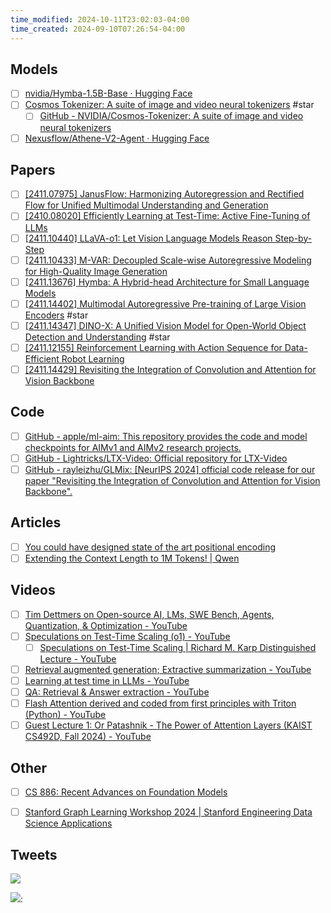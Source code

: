 ```yaml
---
time_modified: 2024-10-11T23:02:03-04:00
time_created: 2024-09-10T07:26:54-04:00
---
```


## Models
- [ ] [nvidia/Hymba-1.5B-Base · Hugging Face](https://huggingface.co/nvidia/Hymba-1.5B-Base)
- [ ] [Cosmos Tokenizer: A suite of image and video neural tokenizers](https://research.nvidia.com/labs/dir/cosmos-tokenizer/) #star
	- [ ] [GitHub - NVIDIA/Cosmos-Tokenizer: A suite of image and video neural tokenizers](https://github.com/NVIDIA/Cosmos-Tokenizer)
- [ ] [Nexusflow/Athene-V2-Agent · Hugging Face](https://huggingface.co/Nexusflow/Athene-V2-Agent)
## Papers
- [ ] [\[2411.07975\] JanusFlow: Harmonizing Autoregression and Rectified Flow for Unified Multimodal Understanding and Generation](https://arxiv.org/abs/2411.07975)
- [ ] [\[2410.08020\] Efficiently Learning at Test-Time: Active Fine-Tuning of LLMs](https://arxiv.org/abs/2410.08020)
- [ ] [\[2411.10440\] LLaVA-o1: Let Vision Language Models Reason Step-by-Step](https://arxiv.org/abs/2411.10440)
- [ ] [\[2411.10433\] M-VAR: Decoupled Scale-wise Autoregressive Modeling for High-Quality Image Generation](https://arxiv.org/abs/2411.10433)
- [ ] [\[2411.13676\] Hymba: A Hybrid-head Architecture for Small Language Models](https://arxiv.org/abs/2411.13676)
- [ ] [\[2411.14402\] Multimodal Autoregressive Pre-training of Large Vision Encoders](https://arxiv.org/abs/2411.14402) #star
- [ ] [\[2411.14347\] DINO-X: A Unified Vision Model for Open-World Object Detection and Understanding](https://arxiv.org/abs/2411.14347) #star
- [ ] [\[2411.12155\] Reinforcement Learning with Action Sequence for Data-Efficient Robot Learning](https://arxiv.org/abs/2411.12155)
- [ ] [\[2411.14429\] Revisiting the Integration of Convolution and Attention for Vision Backbone](https://arxiv.org/abs/2411.14429)

## Code
- [ ] [GitHub - apple/ml-aim: This repository provides the code and model checkpoints for AIMv1 and AIMv2 research projects.](https://github.com/apple/ml-aim)
- [ ] [GitHub - Lightricks/LTX-Video: Official repository for LTX-Video](https://github.com/Lightricks/LTX-Video)
- [ ] [GitHub - rayleizhu/GLMix: \[NeurIPS 2024\] official code release for our paper "Revisiting the Integration of Convolution and Attention for Vision Backbone".](https://github.com/rayleizhu/GLMix)

## Articles
- [ ] [You could have designed state of the art positional encoding](https://fleetwood.dev/posts/you-could-have-designed-SOTA-positional-encoding)
- [ ] [Extending the Context Length to 1M Tokens! | Qwen](https://qwenlm.github.io/blog/qwen2.5-turbo/)
## Videos
- [ ] [Tim Dettmers on Open-source AI, LMs, SWE Bench, Agents, Quantization, & Optimization - YouTube](https://youtu.be/0SVmBrbx2Rw?si=dYN7QX6LePbDrrtc)
- [ ] [Speculations on Test-Time Scaling (o1) - YouTube](https://youtu.be/6PEJ96k1kiw?si=SwGRFHON7Ic94OwF)
	- [ ] [Speculations on Test-Time Scaling | Richard M. Karp Distinguished Lecture - YouTube](https://www.youtube.com/live/6fJjojpwv1I?si=3vhIK8auuIKqiGLQ)
- [ ] [Retrieval augmented generation; Extractive summarization - YouTube](https://www.youtube.com/watch?v=Yxd-9NLifcg)
- [ ] [Learning at test time in LLMs - YouTube](https://www.youtube.com/watch?v=vei7uf9wOxI)
- [ ] [QA: Retrieval & Answer extraction - YouTube](https://www.youtube.com/watch?v=fxHDcqL0Qkg)
- [ ] [Flash Attention derived and coded from first principles with Triton (Python) - YouTube](https://www.youtube.com/watch?v=zy8ChVd_oTM&t=546s)
- [ ] [Guest Lecture 1: Or Patashnik - The Power of Attention Layers (KAIST CS492D, Fall 2024) - YouTube](https://www.youtube.com/watch?v=jkJ527y9PxI)

## Other
- [ ] [CS 886: Recent Advances on Foundation Models](https://cs.uwaterloo.ca/~wenhuche/teaching/cs886/)
- [ ] [Stanford Graph Learning Workshop 2024 | Stanford Engineering Data Science Applications](https://dsa.stanford.edu/events/conference/stanford-graph-learning-workshop-2024)


## Tweets

![](https://x.com/MustafaShukor1/status/1859896571984482630)


![](https://x.com/david_picard/status/1860412071424184772):